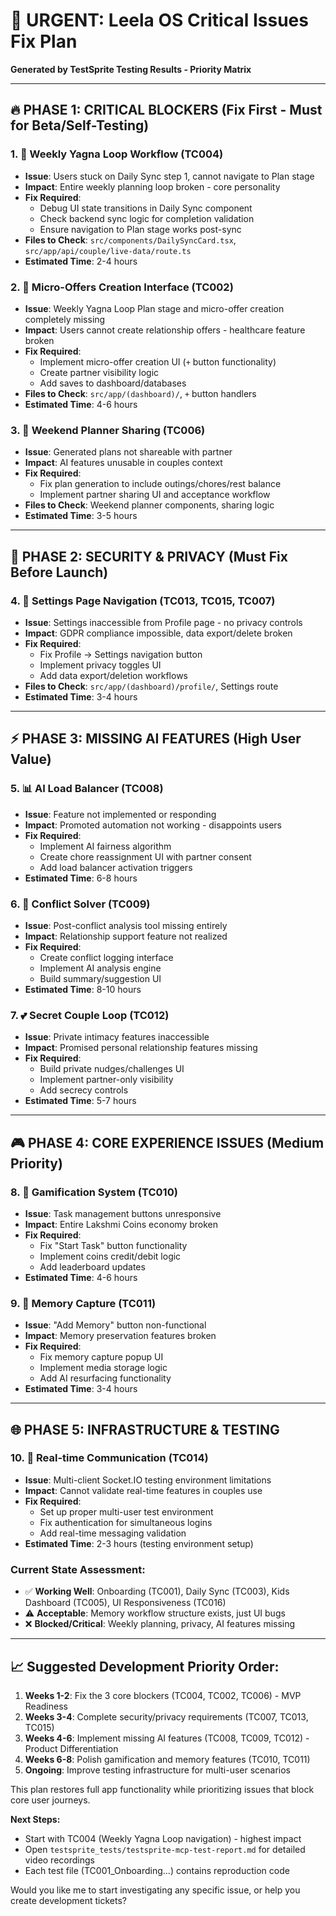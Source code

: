# 🚨 URGENT: Leela OS Critical Issues Fix Plan

**Generated by TestSprite Testing Results - Priority Matrix**

---

## 🔥 PHASE 1: CRITICAL BLOCKERS (Fix First - Must for Beta/Self-Testing)

### 1. 🔴 **Weekly Yagna Loop Workflow** (TC004)
- **Issue**: Users stuck on Daily Sync step 1, cannot navigate to Plan stage
- **Impact**: Entire weekly planning loop broken - core personality
- **Fix Required**:
  - Debug UI state transitions in Daily Sync component
  - Check backend sync logic for completion validation
  - Ensure navigation to Plan stage works post-sync
- **Files to Check**: `src/components/DailySyncCard.tsx`, `src/app/api/couple/live-data/route.ts`
- **Estimated Time**: 2-4 hours

### 2. 🔴 **Micro-Offers Creation Interface** (TC002)
- **Issue**: Weekly Yagna Loop Plan stage and micro-offer creation completely missing
- **Impact**: Users cannot create relationship offers - healthcare feature broken
- **Fix Required**:
  - Implement micro-offer creation UI (`+` button functionality)
  - Create partner visibility logic
  - Add saves to dashboard/databases
- **Files to Check**: `src/app/(dashboard)/`, `+` button handlers
- **Estimated Time**: 4-6 hours

### 3. 🔴 **Weekend Planner Sharing** (TC006)
- **Issue**: Generated plans not shareable with partner
- **Impact**: AI features unusable in couples context
- **Fix Required**:
  - Fix plan generation to include outings/chores/rest balance
  - Implement partner sharing UI and acceptance workflow
- **Files to Check**: Weekend planner components, sharing logic
- **Estimated Time**: 3-5 hours

---

## 🔐 PHASE 2: SECURITY & PRIVACY (Must Fix Before Launch)

### 4. 🤖 **Settings Page Navigation** (TC013, TC015, TC007)
- **Issue**: Settings inaccessible from Profile page - no privacy controls
- **Impact**: GDPR compliance impossible, data export/delete broken
- **Fix Required**:
  - Fix Profile → Settings navigation button
  - Implement privacy toggles UI
  - Add data export/deletion workflows
- **Files to Check**: `src/app/(dashboard)/profile/`, Settings route
- **Estimated Time**: 3-4 hours

---

## ⚡ PHASE 3: MISSING AI FEATURES (High User Value)

### 5. 📊 **AI Load Balancer** (TC008)
- **Issue**: Feature not implemented or responding
- **Impact**: Promoted automation not working - disappoints users
- **Fix Required**:
  - Implement AI fairness algorithm
  - Create chore reassignment UI with partner consent
  - Add load balancer activation triggers
- **Estimated Time**: 6-8 hours

### 6. 💬 **Conflict Solver** (TC009)
- **Issue**: Post-conflict analysis tool missing entirely
- **Impact**: Relationship support feature not realized
- **Fix Required**:
  - Create conflict logging interface
  - Implement AI analysis engine
  - Build summary/suggestion UI
- **Estimated Time**: 8-10 hours

### 7. 💕 **Secret Couple Loop** (TC012)
- **Issue**: Private intimacy features inaccessible
- **Impact**: Promised personal relationship features missing
- **Fix Required**:
  - Build private nudges/challenges UI
  - Implement partner-only visibility
  - Add secrecy controls
- **Estimated Time**: 5-7 hours

---

## 🎮 PHASE 4: CORE EXPERIENCE ISSUES (Medium Priority)

### 8. 🎯 **Gamification System** (TC010)
- **Issue**: Task management buttons unresponsive
- **Impact**: Entire Lakshmi Coins economy broken
- **Fix Required**:
  - Fix "Start Task" button functionality
  - Implement coins credit/debit logic
  - Add leaderboard updates
- **Estimated Time**: 4-6 hours

### 9. 📸 **Memory Capture** (TC011)
- **Issue**: "Add Memory" button non-functional
- **Impact**: Memory preservation features broken
- **Fix Required**:
  - Fix memory capture popup UI
  - Implement media storage logic
  - Add AI resurfacing functionality
- **Estimated Time**: 3-4 hours

---

## 🌐 PHASE 5: INFRASTRUCTURE & TESTING

### 10. 🔄 **Real-time Communication** (TC014)
- **Issue**: Multi-client Socket.IO testing environment limitations
- **Impact**: Cannot validate real-time features in couples use
- **Fix Required**:
  - Set up proper multi-user test environment
  - Fix authentication for simultaneous logins
  - Add real-time messaging validation
- **Estimated Time**: 2-3 hours (testing environment setup)

### Current State Assessment:
- ✅ **Working Well**: Onboarding (TC001), Daily Sync (TC003), Kids Dashboard (TC005), UI Responsiveness (TC016)
- ⚠️ **Acceptable**: Memory workflow structure exists, just UI bugs
- ❌ **Blocked/Critical**: Weekly planning, privacy, AI features missing

---

## 📈 Suggested Development Priority Order:

1. **Weeks 1-2**: Fix the 3 core blockers (TC004, TC002, TC006) - MVP Readiness
2. **Weeks 3-4**: Complete security/privacy requirements (TC007, TC013, TC015)
3. **Weeks 4-6**: Implement missing AI features (TC008, TC009, TC012) - Product Differentiation
4. **Weeks 6-8**: Polish gamification and memory features (TC010, TC011)
5. **Ongoing**: Improve testing infrastructure for multi-user scenarios

This plan restores full app functionality while prioritizing issues that block core user journeys.

**Next Steps:**
- Start with TC004 (Weekly Yagna Loop navigation) - highest impact
- Open `testsprite_tests/testsprite-mcp-test-report.md` for detailed video recordings
- Each test file (TC001_Onboarding...) contains reproduction code

Would you like me to start investigating any specific issue, or help you create development tickets?
